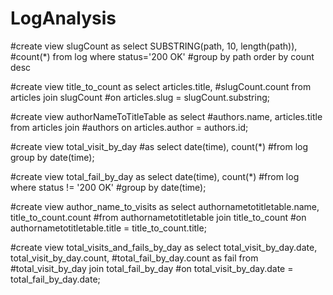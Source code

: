 # LogAnalysis


#create view slugCount as select SUBSTRING(path, 10, length(path)), 
#count(*) from log where status='200 OK' 
#group by path order by count desc

#create view title_to_count as select articles.title, 
#slugCount.count from articles join slugCount 
#on articles.slug = slugCount.substring;

#create view authorNameToTitleTable as select 
#authors.name, articles.title from articles join 
#authors on articles.author = authors.id;

#create view total_visit_by_day 
#as select date(time), count(*) 
#from log group by date(time);

#create view total_fail_by_day as select date(time), count(*) 
#from log where status != '200 OK' 
#group by date(time);

#create view author_name_to_visits as select authornametotitletable.name, title_to_count.count 
#from authornametotitletable join title_to_count 
#on authornametotitletable.title = title_to_count.title;

#create view total_visits_and_fails_by_day as select total_visit_by_day.date, total_visit_by_day.count, 
#total_fail_by_day.count as fail from 
#total_visit_by_day join total_fail_by_day 
#on total_visit_by_day.date = total_fail_by_day.date;